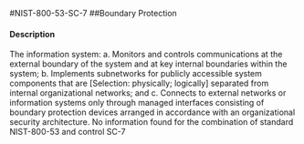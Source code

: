 #NIST-800-53-SC-7
##Boundary Protection
#### Description
The information system:
  a.  Monitors and controls communications at the external boundary of the system and at key internal boundaries within the system;
  b.  Implements subnetworks for publicly accessible system components that are [Selection: physically; logically] separated from internal organizational networks; and
  c.  Connects to external networks or information systems only through managed interfaces consisting of boundary protection devices arranged in accordance with an organizational security architecture.
No information found for the combination of standard NIST-800-53 and control SC-7
